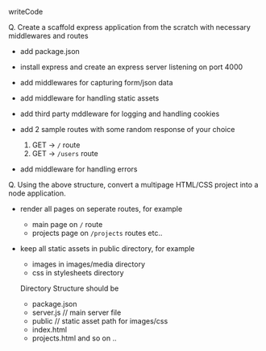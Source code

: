 writeCode

Q. Create a scaffold express application from the scratch with necessary middlewares and routes

- add package.json
- install express and create an express server listening on port 4000
- add middlewares for capturing form/json data
- add middleware for handling static assets
- add third party mddleware for logging and handling cookies
- add 2 sample routes with some random response of your choice

  1. GET -> `/` route
  2. GET -> `/users` route

- add middleware for handling errors

Q. Using the above structure, convert a multipage HTML/CSS project into a node application.

- render all pages on seperate routes, for example
  - main page on `/` route
  - projects page on `/projects` routes etc..
- keep all static assets in public directory, for example

  - images in images/media directory
  - css in stylesheets directory

  Directory Structure should be

  - package.json
  - server.js // main server file
  - public // static asset path for images/css
  - index.html
  - projects.html and so on ..